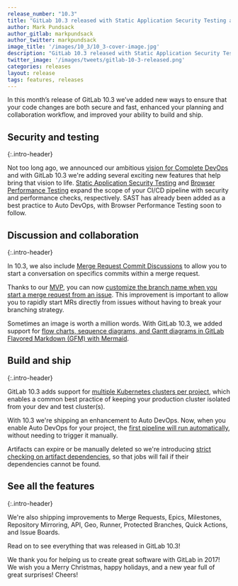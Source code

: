 ```yaml
---
release_number: "10.3"
title: "GitLab 10.3 released with Static Application Security Testing and Browser Performance Testing"
author: Mark Pundsack
author_gitlab: markpundsack
author_twitter: markpundsack
image_title: '/images/10_3/10_3-cover-image.jpg'
description: "GitLab 10.3 released with Static Application Security Testing, Browser Performance Testing, Multiple Kubernetes clusters per project, and much more!"
twitter_image: '/images/tweets/gitlab-10-3-released.png'
categories: releases
layout: release
tags: features, releases
---
```


In this month’s release of GitLab 10.3 we’ve added new ways to ensure that your
code changes are both secure and fast, enhanced your planning and collaboration
workflow, and improved your ability to build and ship.

<!-- more -->

## Security and testing
{:.intro-header}

Not too long ago, we announced our ambitious [vision for Complete
DevOps](/blog/2017/10/09/gitlab-raises-20-million-to-complete-devops/) and with
GitLab 10.3 we're adding several exciting new features that help bring that
vision to life. [Static Application Security
Testing](#static-application-security-testing-sast) and [Browser Performance
Testing](#browser-performance-testing) expand the scope of your CI/CD pipeline
with security and performance checks, respectively. SAST
has already been added as a best practice to Auto DevOps, with Browser
Performance Testing soon to follow.

## Discussion and collaboration
{:.intro-header}

In 10.3, we also include [Merge Request Commit Discussions](#merge-request-commit-discussions) to allow you to start a
conversation on specifics commits within a merge request.

Thanks to our [MVP](#mvp), you can now
[customize the branch name when you start a merge request from an issue](#customize-branch-name-when-creating-merge-request-from-issue). This
improvement is important to allow you to rapidly start MRs directly from
issues without having to break your branching strategy.

Sometimes an image is worth a million words. With GitLab 10.3, we added
support for [flow charts, sequence diagrams, and Gantt diagrams in GitLab Flavored Markdown (GFM) with Mermaid](#flow-charts-sequence-diagrams-and-gantt-diagrams-in-gitlab-flavored-markdown-gfm-with-mermaid).

## Build and ship
{:.intro-header}

GitLab 10.3 adds support for [multiple Kubernetes clusters per
project](#multiple-kubernetes-clusters-per-project-beta), which enables a common
best practice of keeping your production cluster isolated from your dev and test
cluster(s).

With 10.3 we're shipping an enhancement to Auto DevOps. Now, when you enable
Auto DevOps for your project, the [first pipeline will run automatically](#automatically-run-first-pipeline-when-enabling-auto-devops),
without needing to trigger it manually.

Artifacts can expire or be manually deleted so we're introducing [strict checking on artifact dependencies](#strict-check-on-artifacts-dependencies), so that jobs
will fail if their dependencies cannot be found.

## See all the features
{:.intro-header}

We're also shipping improvements to Merge Requests, Epics, Milestones,
Repository Mirroring, API, Geo, Runner, Protected Branches, Quick Actions, and
Issue Boards.

Read on to see everything that was released in GitLab 10.3!

We thank you for helping us to create great software with GitLab in 2017! We wish
you a Merry Christmas, happy holidays, and a new year full of great surprises!
Cheers!

<style type="text/css">
  .intro-header {
    font-size: 33px !important;
  }
</style>
